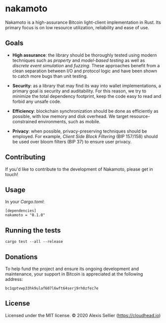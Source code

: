 nakamoto
========

Nakamoto is a high-assurance Bitcoin light-client implementation in Rust. Its primary
focus is on low resource utilization, reliability and ease of use.

## Goals

* __High assurance__: the library should be thoroughly tested using modern techniques such as *property*
  and *model-based testing* as well as *discrete event simulation* and *fuzzing*. These approaches
  benefit from a clean separation between I/O and protocol logic and have been shown to
  catch more bugs than unit testing.

* __Security__: as a library that may find its way into wallet implementations, a primary goal is
  security and auditability. For this reason, we try to minimize the total dependency footprint,
  keep the code easy to read and forbid any unsafe code.

* __Efficiency__: blockchain synchronization should be done as efficiently as possible,
  with low memory and disk overhead. We target resource-constrained environments, such as mobile.

* __Privacy__: when possible, privacy-preserving techniques should be employed. For example, *Client Side
  Block Filtering* (BIP 157/158) should be used over bloom filters (BIP 37) to ensure user privacy.

## Contributing

If you'd like to contribute to the development of Nakamoto, please get in touch!

## Usage

In your *Cargo.toml*:

    [dependencies]
    nakamoto = "0.1.0"

## Running the tests

    cargo test --all --release

## Donations

To help fund the project and ensure its ongoing development and maintenance, your
support in Bitcoin is appreciated at the following address:

    bc1qptvwp33hk9ulaf607l6wft64serj9rh0zfec7e

## License

Licensed under the MIT license.
&copy; 2020 Alexis Sellier (<https://cloudhead.io>)
